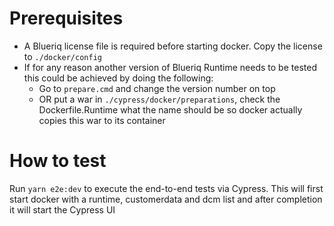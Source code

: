 # Prerequisites

* A Blueriq license file is required before starting docker. Copy the license to `./docker/config`
* If for any reason another version of Blueriq Runtime needs to be tested this could be achieved by doing the following:
  * Go to `prepare.cmd` and change the version number on top
  * OR put a war in `./cypress/docker/preparations`, check the Dockerfile.Runtime what the name should be so docker
    actually copies this war to its container

# How to test

Run `yarn e2e:dev` to execute the end-to-end tests via Cypress.
This will first start docker with a runtime, customerdata and dcm list and after completion it will start the Cypress UI
